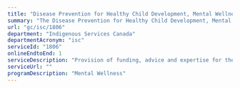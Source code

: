 ```yaml
---
title: "Disease Prevention for Healthy Child Development, Mental Wellness, and Healthy Living Including Chronic Disease Prevention and Control: Mental Wellness Funding"
summary: "The Disease Prevention for Healthy Child Development, Mental Wellness, and Healthy Living Including Chronic Disease Prevention and Control: Mental Wellness Funding service from Indigenous Services Canada is available end-to-end online, according to the GC Service Inventory."
url: "gc/isc/1806"
department: "Indigenous Services Canada"
departmentAcronym: "isc"
serviceId: "1806"
onlineEndtoEnd: 1
serviceDescription: "Provision of funding, advice and expertise for the delivery mental wellness  health services by third parties (communities, Tribal Councils, Indigenous Health organizations, etc.)."
serviceUrl: ""
programDescription: "Mental Wellness"
---
```

